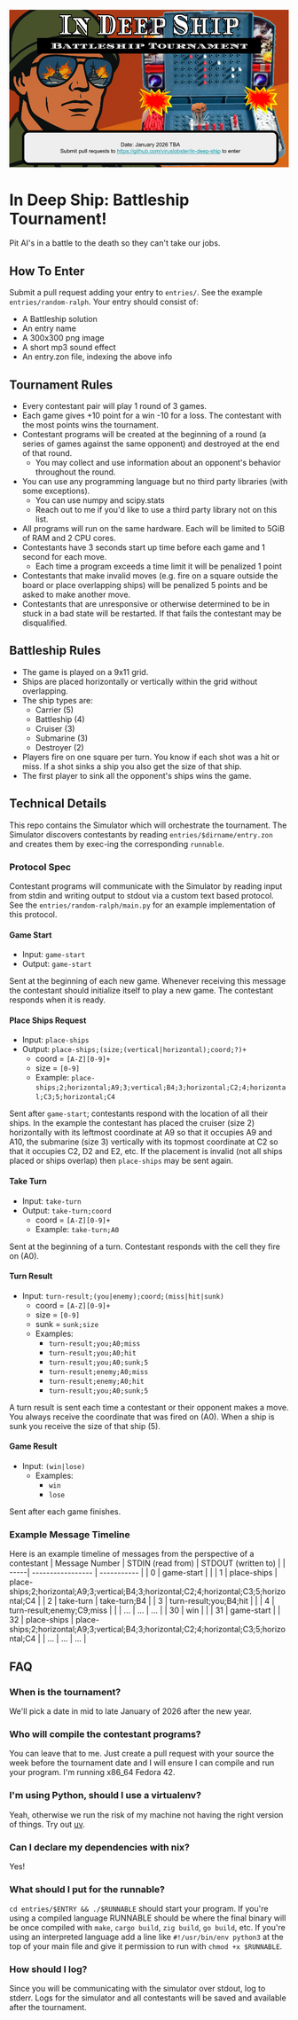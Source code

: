 ![Tournament banner image](assets/banner.png)
# In Deep Ship: Battleship Tournament!
Pit AI's in a battle to the death so they can't take our jobs.

## How To Enter
Submit a pull request adding your entry to `entries/`. See the example `entries/random-ralph`.
Your entry should consist of:
- A Battleship solution
- An entry name
- A 300x300 png image
- A short mp3 sound effect
- An entry.zon file, indexing the above info

## Tournament Rules
- Every contestant pair will play 1 round of 3 games.
- Each game gives +10 point for a win -10 for a loss. The contestant with the most points wins the tournament.
- Contestant programs will be created at the beginning of a round (a series of games against the same opponent) and destroyed at the end of that round.
  - You may collect and use information about an opponent's behavior throughout the round.
- You can use any programming language but no third party libraries (with some exceptions).
    - You can use numpy and scipy.stats
    - Reach out to me if you'd like to use a third party library not on this list.
- All programs will run on the same hardware. Each will be limited to 5GiB of RAM and 2 CPU cores.
- Contestants have 3 seconds start up time before each game and 1 second for each move.
    - Each time a program exceeds a time limit it will be penalized 1 point
- Contestants that make invalid moves (e.g. fire on a square outside the board or place overlapping ships) will be penalized 5 points and be asked to make another move.
- Contestants that are unresponsive or otherwise determined to be in stuck in a bad state will be restarted. If that fails the contestant may be disqualified.

## Battleship Rules
- The game is played on a 9x11 grid.
- Ships are placed horizontally or vertically within the grid without overlapping.
- The ship types are:
    - Carrier (5)
    - Battleship (4)
    - Cruiser (3)
    - Submarine (3)
    - Destroyer (2)
- Players fire on one square per turn. You know if each shot was a hit or miss. If a shot sinks a ship you also get the size of that ship.
- The first player to sink all the opponent's ships wins the game.

## Technical Details
This repo contains the Simulator which will orchestrate the tournament. The Simulator discovers contestants by reading `entries/$dirname/entry.zon` and creates them by exec-ing the corresponding `runnable`.

### Protocol Spec
Contestant programs will communicate with the Simulator by reading input from stdin and writing output to stdout via a custom text based protocol. See the `entries/random-ralph/main.py` for an example implementation of this protocol.

#### **Game Start**
- Input: `game-start`
- Output: `game-start`

Sent at the beginning of each new game. Whenever receiving this message the contestant should initialize itself to play a new game. The contestant responds when it is ready.

#### **Place Ships Request**
- Input: `place-ships`
- Output: `place-ships;(size;(vertical|horizontal);coord;?)+`
  - coord = `[A-Z][0-9]+`
  - size = `[0-9]`
  - Example: `place-ships;2;horizontal;A9;3;vertical;B4;3;horizontal;C2;4;horizontal;C3;5;horizontal;C4`

Sent after `game-start`; contestants respond with the location of all their ships. In the example the contestant has placed the cruiser (size 2) horizontally with its leftmost coordinate at A9 so that it occupies A9 and A10, the submarine (size 3) vertically with its topmost coordinate at C2 so that it occupies C2, D2 and E2, etc. If the placement is invalid (not all ships placed or ships overlap) then `place-ships` may be sent again.

#### **Take Turn**
- Input: `take-turn`
- Output: `take-turn;coord`
  - coord = `[A-Z][0-9]+`
  - Example: `take-turn;A0`

Sent at the beginning of a turn. Contestant responds with the cell they fire on (A0).

#### **Turn Result**
- Input: `turn-result;(you|enemy);coord;(miss|hit|sunk)`
  - coord = `[A-Z][0-9]+`
  - size = `[0-9]`
  - sunk = `sunk;size`
  - Examples:
    - `turn-result;you;A0;miss`
    - `turn-result;you;A0;hit`
    - `turn-result;you;A0;sunk;5`
    - `turn-result;enemy;A0;miss`
    - `turn-result;enemy;A0;hit`
    - `turn-result;you;A0;sunk;5`

A turn result is sent each time a contestant or their opponent makes a move. You always receive the coordinate that was fired on (A0). When a ship is sunk you receive the size of that ship (5).

#### **Game Result**
- Input: `(win|lose)`
  - Examples:
    - `win`
    - `lose`

Sent after each game finishes.

### Example Message Timeline
Here is an example timeline of messages from the perspective of a contestant
| Message Number | STDIN (read from)             | STDOUT (written to)      |
| -----| ----------------- | ----------- |
| 0    | game-start        |   |
| 1    | place-ships       | place-ships;2;horizontal;A9;3;vertical;B4;3;horizontal;C2;4;horizontal;C3;5;horizontal;C4 |
| 2    | take-turn              | take-turn;B4     |
| 3    | turn-result;you;B4;hit |   |
| 4    | turn-result;enemy;C9;miss |  |
| ...  | ... | ... |
| 30   | win | |
| 31   | game-start |
| 32    | place-ships       | place-ships;2;horizontal;A9;3;vertical;B4;3;horizontal;C2;4;horizontal;C3;5;horizontal;C4 |
| ... | ... | ... |

## FAQ
### When is the tournament?
We'll pick a date in mid to late January of 2026 after the new year.
### Who will compile the contestant programs?
You can leave that to me. Just create a pull request with your source the week before the tournament date and I will ensure I can compile and run your program. I'm running x86_64 Fedora 42.
### I'm using Python, should I use a virtualenv?
Yeah, otherwise we run the risk of my machine not having the right version of things. Try out [uv](https://docs.astral.sh/uv/).
### Can I declare my dependencies with nix?
Yes!
### What should I put for the runnable?
`cd entries/$ENTRY && ./$RUNNABLE` should start your program. If you're using a compiled language RUNNABLE should be where the final binary will be once compiled with `make`, `cargo build`, `zig build`, `go build`, etc. If you're using an interpreted language add a line like `#!/usr/bin/env python3` at the top of your main file and give it permission to run with `chmod +x $RUNNABLE`.
### How should I log?
Since you will be communicating with the simulator over stdout, log to stderr. Logs for the simulator and all contestants will be saved and available after the tournament.
